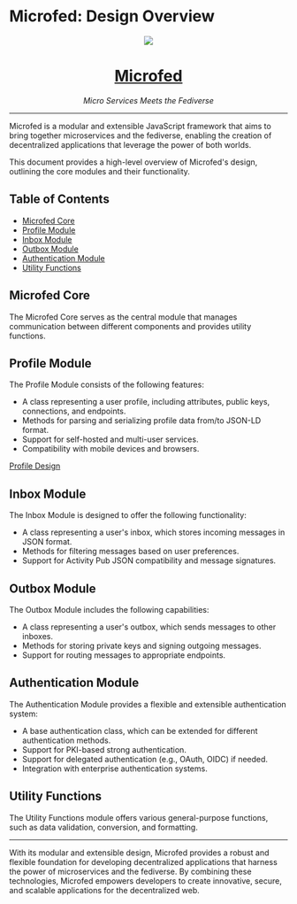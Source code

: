 # Microfed: Design Overview

<div align="center">
  <img src="https://microfed.org/images/microfed.jpg" />
  <h1><a href="https://microfed.org/">Microfed</a></h1>
</div>

<div align="center">  
<i>Micro Services Meets the Fediverse</i>
</div>

---

Microfed is a modular and extensible JavaScript framework that aims to bring together microservices and the fediverse, enabling the creation of decentralized applications that leverage the power of both worlds.

This document provides a high-level overview of Microfed's design, outlining the core modules and their functionality.

## Table of Contents

- [Microfed Core](#microfed-core)
- [Profile Module](#profile-module)
- [Inbox Module](#inbox-module)
- [Outbox Module](#outbox-module)
- [Authentication Module](#authentication-module)
- [Utility Functions](#utility-functions)

## Microfed Core

The Microfed Core serves as the central module that manages communication between different components and provides utility functions.

## Profile Module

The Profile Module consists of the following features:

- A class representing a user profile, including attributes, public keys, connections, and endpoints.
- Methods for parsing and serializing profile data from/to JSON-LD format.
- Support for self-hosted and multi-user services.
- Compatibility with mobile devices and browsers.

[Profile Design](./PROFILE.md)

## Inbox Module

The Inbox Module is designed to offer the following functionality:

- A class representing a user's inbox, which stores incoming messages in JSON format.
- Methods for filtering messages based on user preferences.
- Support for Activity Pub JSON compatibility and message signatures.

## Outbox Module

The Outbox Module includes the following capabilities:

- A class representing a user's outbox, which sends messages to other inboxes.
- Methods for storing private keys and signing outgoing messages.
- Support for routing messages to appropriate endpoints.

## Authentication Module

The Authentication Module provides a flexible and extensible authentication system:

- A base authentication class, which can be extended for different authentication methods.
- Support for PKI-based strong authentication.
- Support for delegated authentication (e.g., OAuth, OIDC) if needed.
- Integration with enterprise authentication systems.

## Utility Functions

The Utility Functions module offers various general-purpose functions, such as data validation, conversion, and formatting.

---

With its modular and extensible design, Microfed provides a robust and flexible foundation for developing decentralized applications that harness the power of microservices and the fediverse. By combining these technologies, Microfed empowers developers to create innovative, secure, and scalable applications for the decentralized web.
